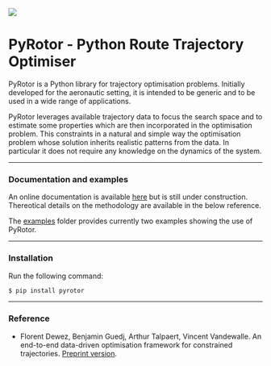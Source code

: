 
[![](https://travis-ci.com/bguedj/pyrotor.svg?token=mBozP3BYCpx6zxMpJQAQ&branch=master)](https://travis-ci.com/github/bguedj/pyrotor)

# PyRotor - Python Route Trajectory Optimiser
PyRotor is a Python library for trajectory optimisation problems. Initially developed for the aeronautic setting, it is intended to be generic and to be used in a wide range of applications.

PyRotor leverages available trajectory data to focus the search space and to estimate some properties which are then incorporated in the optimisation problem. This constraints in a natural and simple way the optimisation problem whose solution inherits realistic patterns from the data. In particular it does not require any knowledge on the dynamics of the system.

- - - -
### Documentation and examples

An online documentation is available [here](https://pyrotor.readthedocs.io/en/latest/) but is still under construction. Thereotical details on the methodology are available in the below reference.

The [examples](https://github.com/bguedj/pyrotor/tree/master/examples) folder provides currently two examples showing the use of PyRotor.

- - - -
### Installation
Run the following command:
```Bash
$ pip install pyrotor
```

- - - -
### Reference
- Florent Dewez, Benjamin Guedj, Arthur Talpaert, Vincent Vandewalle. An end-to-end data-driven optimisation framework for constrained trajectories. [Preprint version](https://arxiv.org/abs/2011.11820).
